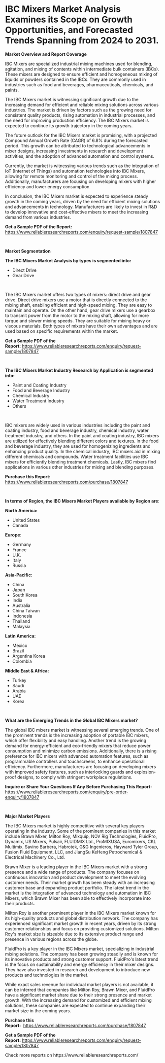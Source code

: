 <p><h1>IBC Mixers Market Analysis Examines its Scope on Growth Opportunities, and Forecasted Trends Spanning from 2024 to 2031.</h1></p><p><strong>Market Overview and Report Coverage</strong></p>
<p><p>IBC Mixers are specialized industrial mixing machines used for blending, agitation, and mixing of contents within intermediate bulk containers (IBCs). These mixers are designed to ensure efficient and homogeneous mixing of liquids or powders contained in the IBCs. They are commonly used in industries such as food and beverages, pharmaceuticals, chemicals, and paints.</p><p>The IBC Mixers market is witnessing significant growth due to the increasing demand for efficient and reliable mixing solutions across various industries. The market is driven by factors such as the growing need for consistent quality products, rising automation in industrial processes, and the need for improving production efficiency. The IBC Mixers market is expected to continue its growth trajectory in the coming years.</p><p>The future outlook for the IBC Mixers market is promising, with a projected Compound Annual Growth Rate (CAGR) of 6.8% during the forecasted period. This growth can be attributed to technological advancements in mixer designs, increasing investments in research and development activities, and the adoption of advanced automation and control systems.</p><p>Currently, the market is witnessing various trends such as the integration of IoT (Internet of Things) and automation technologies into IBC Mixers, allowing for remote monitoring and control of the mixing process. Additionally, manufacturers are focusing on developing mixers with higher efficiency and lower energy consumption.</p><p>In conclusion, the IBC Mixers market is expected to experience steady growth in the coming years, driven by the need for efficient mixing solutions and advancements in technology. Manufacturers are likely to invest in R&D to develop innovative and cost-effective mixers to meet the increasing demand from various industries.</p></p>
<p><strong>Get a Sample PDF of the Report:</strong> <a href="https://www.reliableresearchreports.com/enquiry/request-sample/1807847">https://www.reliableresearchreports.com/enquiry/request-sample/1807847</a></p>
<p>&nbsp;</p>
<p><strong>Market Segmentation</strong></p>
<p><strong>The IBC Mixers Market Analysis by types is segmented into:</strong></p>
<p><ul><li>Direct Drive</li><li>Gear Drive</li></ul></p>
<p>&nbsp;</p>
<p><p>The IBC Mixers market offers two types of mixers: direct drive and gear drive. Direct drive mixers use a motor that is directly connected to the mixing shaft, enabling efficient and high-speed mixing. They are easy to maintain and operate. On the other hand, gear drive mixers use a gearbox to transmit power from the motor to the mixing shaft, allowing for more torque and slower mixing speeds. They are suitable for mixing heavy or viscous materials. Both types of mixers have their own advantages and are used based on specific requirements within the market.</p></p>
<p><strong>Get a Sample PDF of the Report:</strong>&nbsp;<a href="https://www.reliableresearchreports.com/enquiry/request-sample/1807847">https://www.reliableresearchreports.com/enquiry/request-sample/1807847</a></p>
<p>&nbsp;</p>
<p><strong>The IBC Mixers Market Industry Research by Application is segmented into:</strong></p>
<p><ul><li>Paint and Coating Industry</li><li>Food and Beverage Industry</li><li>Chemical Industry</li><li>Water Treatment Industry</li><li>Others</li></ul></p>
<p>&nbsp;</p>
<p><p>IBC mixers are widely used in various industries including the paint and coating industry, food and beverage industry, chemical industry, water treatment industry, and others. In the paint and coating industry, IBC mixers are utilized for effectively blending different colors and textures. In the food and beverage industry, they are used for homogenizing ingredients and enhancing product quality. In the chemical industry, IBC mixers aid in mixing different chemicals and compounds. Water treatment facilities use IBC mixers for efficiently blending treatment chemicals. Lastly, IBC mixers find applications in various other industries for mixing and blending purposes.</p></p>
<p><strong>Purchase this Report:</strong>&nbsp; <a href="https://www.reliableresearchreports.com/purchase/1807847">https://www.reliableresearchreports.com/purchase/1807847</a></p>
<p>&nbsp;</p>
<p><strong>In terms of Region, the IBC Mixers Market Players available by Region are:</strong></p>
<p>
    <p> <strong> North America: </strong>
        <ul>
            <li>United States</li>
            <li>Canada</li>
        </ul>
        </p> 
    <p> <strong> Europe: </strong>
        <ul>
            <li>Germany</li>
            <li>France</li>
            <li>U.K.</li>
            <li>Italy</li>
            <li>Russia</li>
        </ul>
        </p> 
    <p> <strong> Asia-Pacific: </strong>
        <ul>
            <li>China</li>
            <li>Japan</li>
            <li>South Korea</li>
            <li>India</li>
            <li>Australia</li>
            <li>China Taiwan</li>
            <li>Indonesia</li>
            <li>Thailand</li>
            <li>Malaysia</li>
        </ul>
        </p> 
    <p> <strong> Latin America: </strong>
        <ul>
            <li>Mexico</li>
            <li>Brazil</li>
            <li>Argentina Korea</li>
            <li>Colombia</li>
        </ul>
        </p> 
    <p> <strong> Middle East & Africa: </strong>
        <ul>
            <li>Turkey</li>
            <li>Saudi</li>
            <li>Arabia</li>
            <li>UAE</li>
            <li>Korea</li>
        </ul>
    </p>
    </p>
<p>&nbsp;</p>
<p><strong>What are the Emerging Trends in the Global IBC Mixers market?</strong></p>
<p><p>The global IBC mixers market is witnessing several emerging trends. One of the prominent trends is the increasing adoption of portable IBC mixers, which offer flexibility and easy handling. Another trend is the growing demand for energy-efficient and eco-friendly mixers that reduce power consumption and minimize carbon emissions. Additionally, there is a rising preference for IBC mixers with advanced automation features, such as programmable controllers and touchscreens, to enhance operational efficiency. Furthermore, manufacturers are focusing on developing mixers with improved safety features, such as interlocking guards and explosion-proof designs, to comply with stringent workplace regulations.</p></p>
<p><strong>Inquire or Share Your Questions If Any Before Purchasing This Report</strong>- <a href="https://www.reliableresearchreports.com/enquiry/pre-order-enquiry/1807847">https://www.reliableresearchreports.com/enquiry/pre-order-enquiry/1807847</a></p>
<p>&nbsp;</p>
<p><strong>Major Market Players</strong></p>
<p><p>The IBC Mixers market is highly competitive with several key players operating in the industry. Some of the prominent companies in this market include Brawn Mixer, Milton Roy, Mixquip, NOV Rig Technologies, FluidPro, Dynamix, US Mixers, Pulsair, FLUIDMIX Ltd., ProMIXUSA, Euromixers, CKL Multimix, Savino Barbera, Habrotek, G&G Ingenieros, Hayward Tyler Group, Fusion Fluid Equipment, LLC, and JiangSu KeHeng Petrochemical & Electrical Machinery Co., Ltd.</p><p>Brawn Mixer is a leading player in the IBC Mixers market with a strong presence and a wide range of products. The company focuses on continuous innovation and product development to meet the evolving customer needs. Their market growth has been steady with an increasing customer base and expanding product portfolio. The latest trend in the market is the integration of advanced technology and automation in IBC Mixers, which Brawn Mixer has been able to effectively incorporate into their products.</p><p>Milton Roy is another prominent player in the IBC Mixers market known for its high-quality products and global distribution network. The company has experienced significant market growth in recent years, driven by its strong customer relationships and focus on providing customized solutions. Milton Roy's market size is sizeable due to its extensive product range and presence in various regions across the globe.</p><p>FluidPro is a key player in the IBC Mixers market, specializing in industrial mixing solutions. The company has been growing steadily and is known for its innovative products and strong customer support. FluidPro's latest trend is the focus on sustainability and energy efficiency in their mixer designs. They have also invested in research and development to introduce new products and technologies in the market.</p><p>While exact sales revenue for individual market players is not available, it can be inferred that companies like Milton Roy, Brawn Mixer, and FluidPro have a significant market share due to their strong presence and market growth. With the increasing demand for customized and efficient mixing solutions, these companies are expected to continue expanding their market size in the coming years.</p></p>
<p><strong>Purchase this Report:</strong>&nbsp;&nbsp;<a href="https://www.reliableresearchreports.com/purchase/1807847">https://www.reliableresearchreports.com/purchase/1807847</a></p>
<p></p>
<p><strong>Get a Sample PDF of the Report:</strong>&nbsp;<a href="https://www.reliableresearchreports.com/enquiry/request-sample/1807847">https://www.reliableresearchreports.com/enquiry/request-sample/1807847</a></p>
<p>Check more reports on https://www.reliableresearchreports.com/</p>